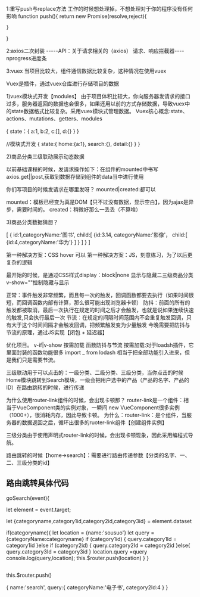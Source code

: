 1:重写push与replace方法
工作的时候想处理掉，不想处理对于你的程序没有任何影响
function push(){
    return new Promise(resolve,reject){

    }
}


2:axios二次封装
-----API：关于请求相关的（axios）
请求、响应拦截器----nprogress进度条


3:vuex
当项目比较大，组件通信数据比较复杂，这种情况在使用vuex

Vuex是插件，通过vuex仓库进行存储项目的数据



1)vuex模块式开发【modules】
由于项目体积比较大，你向服务器发请求的接口过多，服务器返回的数据也会很多，如果还用以前的方式存储数据，导致vuex中的state数据格式比较复杂。采用vuex模块式管理数据。
Vuex核心概念:state、actions、mutations、getters、modules

{
    state：{
         a:1,
         b:2,
         c:[],
         d:{}
    }
}

//模块式开发
{
    state:{
        home:{a:1},
        search:{},
        detail:{}
    }
}


2)商品分类三级联动展示动态数据

以前基础课程的时候，发请求操作如下：在组件的mounted中书写axios.get||post,获取到数据存储到组件的data当中进行使用


你们写项目的时候发请求在哪里发呀？
mounted|created:都可以

mounted：模板已经变为真是DOM【只不过没有数据，显示空白】，因为ajax是异步，需要时间的。
created：稍微好那么一丢丢（不算啥）




3)商品分类数据猜想？




<!-- !完成TypeNav动态展示商品分类的数据 -->
[
    {
        id:1,categoryName:'图书',
        child:[
             {id:3.14,
              categoryName:'影像'，
              child:[
                   {id:4,categoryName:'华为'}
              ]
             }
        ]
    }
]





<!-- !完成一级分类的背景效果 -->
第一种解决方案：CSS  hover 可以
第一种解决方案：JS，刻意练习，为了以后更复杂的逻辑





<!-- !通过js控制二三级商品分类的显示与隐藏完成动态展示2|3联动结构 -->
最开始的时候，是通过CSS样式display：block|none 显示与隐藏二三级商品分类
v-show=""控制隐藏与显示




<!-- !演示卡顿现象，函数防抖与节流*******面试题 -->
正常：事件触发非常频繁，而且每一次的触发，回调函数都要去执行（如果时间很短，而回调函数内部有计算，那么很可能出现浏览器卡顿）
防抖：前面的所有的触发都被取消，最后一次执行在规定的时间之后才会触发，也就是说如果连续快速的触发,只会执行最后一次
节流：在规定的间隔时间范围内不会重复触发回调，只有大于这个时间间隔才会触发回调，把频繁触发变为少量触发
今晚需要把防抖与节流的原理，通过JS实现【闭包 + 延迟器】

优化项目。
v-if|v-show
按需加载
函数防抖与节流
按需加载:对于loadsh插件，它里面封装的函数功能很多
import _ from lodash 相当于把全部功能引入进来，但是我们只是需要节流。





<!-- !三级联动组件的路由跳转与传参 -->
三级联动用于可以点击的：一级分类、二级分类、三级分类，当你点击的时候
Home模块跳转到Search模块，一级会把用户选中的产品（产品的名字、产品的ID）在路由跳转的时候，进行传递

<!-- *第一种声明式导航* -->
为什么使用router-link组件的时候，会出现卡顿那？
router-link是一个组件：相当于VueComponent类的实例对象，一瞬间
new VueComponent很多实例（1000+），很消耗内存，因此导致卡顿。
为什么：router-link：是个组件，当服务器的数据返回之后，循环出很多的ruoter-link组件【创建组件实例】

<!-- *第二种编程式导航:push|replace -->
三级分类由于使用声明式router-link的时候，会出现卡顿现象，因此采用编程式导航。


路由跳转的时候【home->search】：需要进行路由传递参数【分类的名字、一、二、三级分类的id】

##  路由跳转具体代码
<!-- 路由跳转的 -->
goSearch(event){
    <!-- !最好的解决方案：编程式导航 + 事件的委派
    !利用事件的委派存在的一些问题1：点击a标签的时候，才会进行路由的跳转（怎么确定点击的一定是a标签）
    !存在的另一个问题，即使你能确定点击的是a标签，如何区分是一级、二级、三级的a标签 -->
    
<!-- *第一个问题：在子节点当中a标签，我加上自定义属性data-categoryName，其余的子节点是没有的 -->
let element = event.target;
<!-- *获取到当前触发这个事件的节点【h3,a,dt,dl】，需要带有data-categoryname这个节点【一定是a标签】 -->
<!-- *htmlElement.dataset属性，可以获取元素的自定义属性与属性值（只读） -->
let {categoryname,category1id,category2id,category3id} = element.dataset
<!-- *如果标签身上拥有categoryname一定是a标签 -->
if(categoryname){
    <!-- *整理路由跳转到参数,注意:编程式路由定义了name属性(或者用path:'') -->
    let location = {name:'sousuo'}
    let query = {categoryName:categoryname}
    <!-- *一级分类、二级分类、三级分类的a标签 -->
    if (category1id) {
        query.category1Id = category1id
    }else if (category2id) {
        query.category2Id = category2id
    }else{
        query.category3Id = category3id
    }
    <!-- *整理完参数 -->
    location.query =query
    console.log(query,location);
    <!-- *路由的跳转 -->
    this.$router.push(location)
}
}
##

this.$router.push()

{ 
 name:'search',
 query:{
    categoryName:'电子书',
    category2Id:4
 }
}








































